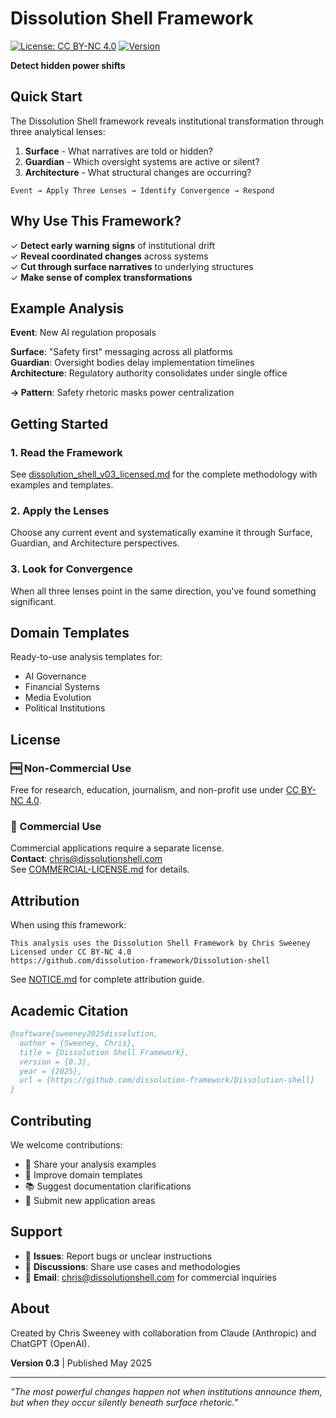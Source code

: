 # Dissolution Shell Framework

[![License: CC BY-NC 4.0](https://img.shields.io/badge/License-CC%20BY--NC%204.0-lightgrey.svg)](https://creativecommons.org/licenses/by-nc/4.0/)
[![Version](https://img.shields.io/badge/version-0.3-blue.svg)](https://github.com/dissolution-framework/Dissolution-shell)

**Detect hidden power shifts**

## Quick Start

The Dissolution Shell framework reveals institutional transformation through three analytical lenses:

1. **Surface** - What narratives are told or hidden?
2. **Guardian** - Which oversight systems are active or silent?
3. **Architecture** - What structural changes are occurring?

```
Event → Apply Three Lenses → Identify Convergence → Respond
```

## Why Use This Framework?

✓ **Detect early warning signs** of institutional drift  
✓ **Reveal coordinated changes** across systems  
✓ **Cut through surface narratives** to underlying structures  
✓ **Make sense of complex transformations**  

## Example Analysis

**Event**: New AI regulation proposals

**Surface**: "Safety first" messaging across all platforms  
**Guardian**: Oversight bodies delay implementation timelines  
**Architecture**: Regulatory authority consolidates under single office  

**→ Pattern**: Safety rhetoric masks power centralization

## Getting Started

### 1. Read the Framework
See [dissolution_shell_v03_licensed.md](dissolution_shell_v03_licensed.md) for the complete methodology with examples and templates.

### 2. Apply the Lenses
Choose any current event and systematically examine it through Surface, Guardian, and Architecture perspectives.

### 3. Look for Convergence
When all three lenses point in the same direction, you've found something significant.

## Domain Templates

Ready-to-use analysis templates for:
- AI Governance
- Financial Systems  
- Media Evolution
- Political Institutions

## License

### 🆓 Non-Commercial Use
Free for research, education, journalism, and non-profit use under [CC BY-NC 4.0](https://creativecommons.org/licenses/by-nc/4.0/).

### 💼 Commercial Use  
Commercial applications require a separate license.  
**Contact**: chris@dissolutionshell.com  
See [COMMERCIAL-LICENSE.md](COMMERCIAL-LICENSE.md) for details.

## Attribution

When using this framework:

```
This analysis uses the Dissolution Shell Framework by Chris Sweeney
Licensed under CC BY-NC 4.0
https://github.com/dissolution-framework/Dissolution-shell
```

See [NOTICE.md](NOTICE.md) for complete attribution guide.

## Academic Citation

```bibtex
@software{sweeney2025dissolution,
  author = {Sweeney, Chris},
  title = {Dissolution Shell Framework},
  version = {0.3},
  year = {2025},
  url = {https://github.com/dissolution-framework/Dissolution-shell}
}
```

## Contributing

We welcome contributions:
- 📝 Share your analysis examples
- 🔧 Improve domain templates
- 📚 Suggest documentation clarifications
- 🚀 Submit new application areas

## Support

- 📌 **Issues**: Report bugs or unclear instructions
- 💬 **Discussions**: Share use cases and methodologies
- 📧 **Email**: chris@dissolutionshell.com for commercial inquiries

## About

Created by Chris Sweeney with collaboration from Claude (Anthropic) and ChatGPT (OpenAI).

**Version 0.3** | Published May 2025

---

*"The most powerful changes happen not when institutions announce them, but when they occur silently beneath surface rhetoric."*